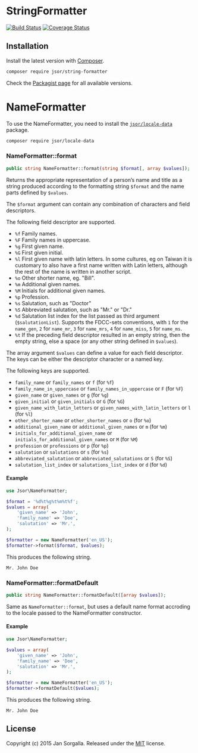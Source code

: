 StringFormatter
===============

[![Build Status](https://travis-ci.org/jsor/string-formatter.svg?branch=master)](https://travis-ci.org/jsor/string-formatter)
[![Coverage Status](https://coveralls.io/repos/jsor/string-formatter/badge.svg?branch=master&service=github)](https://coveralls.io/github/jsor/string-formatter?branch=master)

Installation
------------

Install the latest version with [Composer](https://getcomposer.org).

```bash
composer require jsor/string-formatter
```

Check the [Packagist page](https://packagist.org/packages/jsor/string-formatter) for
all available versions.

NameFormatter
=============

To use the NameFormatter, you need to install the 
[`jsor/locale-data`](https://packagist.org/packages/jsor/locale-data) package.

```bash
composer require jsor/locale-data
```

### NameFormatter::format

```php
public string NameFormatter::format(string $format[, array $values]);
```

Returns the appropriate representation of a person’s name and title as a string
produced according to the formatting string `$format` and the name parts defined
by `$values`.
 
The `$format` argument can contain any combination of characters and field
descriptors.

The following field descriptor are supported.

* `%f`
    Family names.
* `%F`
    Family names in uppercase.
* `%g`
    First given name.
* `%G`
    First given initial.
* `%l`
    First given name with latin letters. In some cultures, eg on Taiwan it is
    customary to also have a first name written with Latin letters, although the
    rest of the name is written in another script.
* `%o`
    Other shorter name, eg. "Bill".
* `%m`
    Additional given names.
* `%M`
    Initials for additional given names.
* `%p`
    Profession.
* `%s`
    Salutation, such as "Doctor"
* `%S`
    Abbreviated salutation, such as "Mr." or "Dr."
* `%d`
    Salutation list index for the list passed as third argument 
    (`$salutationList`).
    Supports the FDCC-sets conventions, with `1` for the `name_gen`, 
    `2` for `name_mr`, `3` for `name_mrs`, `4` for `name_miss`, `5` for `name_ms`.
* `%t`
    If the preceding field descriptor resulted in an empty string, then the
    empty string, else a space (or any other string defined in `$values`). 

The array argument `$values` can define a value for each field descriptor.
The keys can be either the descriptor character or a named key.

The following keys are supported.

* `family_name` or `family_names` or `f` (for `%f`)
* `family_name_in_uppercase` or `family_names_in_uppercase` or `F` (for `%F`)
* `given_name` or `given_names` or `g` (for `%g`)
* `given_initial` or `given_initials` or `G` (for `%G`)
* `given_name_with_latin_letters` or `given_names_with_latin_letters` or `l` (for `%l`)
* `other_shorter_name` or `other_shorter_names` or `o` (for `%o`)
* `additional_given_name` or `additional_given_names` or `m` (for `%m`)
* `initials_for_additional_given_name` or `initials_for_additional_given_names` or `M` (for `%M`)
* `profession` or `professions` or `p` (for `%p`)
* `salutation` or `salutations` or `s` (for `%s`)
* `abbreviated_salutation` or `abbreviated_salutations` or `S` (for `%S`)
* `salutation_list_index` or `salutations_list_index` or `d` (for `%d`)

#### Example

```php
use Jsor\NameFormatter;

$format = '%d%t%g%t%m%t%f';
$values = array(
    'given_name' => 'John',
    'family_name' => 'Doe',
    'salutation' => 'Mr.',
);

$formatter = new NameFormatter('en_US');
$formatter->format($format, $values);
```

This produces the following string.

```
Mr. John Doe
```

### NameFormatter::formatDefault

```php
public string NameFormatter::formatDefault([array $values]);
```

Same as `NameFormatter::format`, but uses a default name format accroding to the
locale passed to the NameFormatter constructor.

#### Example

```php
use Jsor\NameFormatter;

$values = array(
    'given_name' => 'John',
    'family_name' => 'Doe',
    'salutation' => 'Mr.',
);

$formatter = new NameFormatter('en_US');
$formatter->formatDefault($values);
```

This produces the following string.

```
Mr. John Doe
```

License
-------

Copyright (c) 2015 Jan Sorgalla. Released under the [MIT](LICENSE?raw=1) license.
